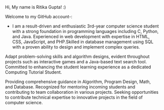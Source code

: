 Hi, My name is Ritika Gupta! :)

  Welcome to my GitHub account-:
  
- I am a result-driven and enthusiastic 3rd-year computer science student with a strong foundation in programming languages including C, Python, and Java. Experienced in web development with expertise in HTML, CSS, JavaScript, and PHP.Skilled in database management using SQL with a proven ability to design and implement complex queries.

Adapt problem-solving skills and algorithm designs, evident throughout projects such as interactive games and a Java-based text search tool. Committed to enhancing the student learning experience as a dedicated Computing Tutorial Student.

Providing comprehensive guidance in Algorithm, Program Design, Math, and Database. Recognized for mentoring incoming students and contributing to team collaboration in various projects. Seeking opportunities to contribute technical expertise to innovative projects in the field of computer science.



